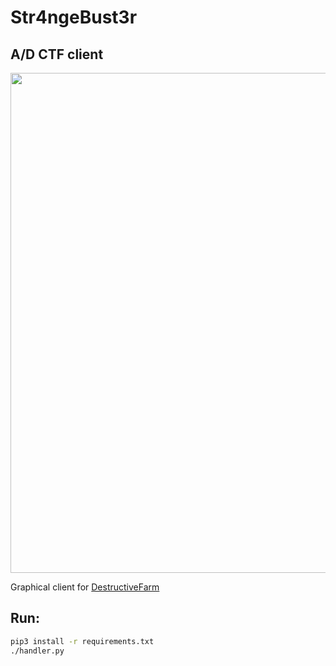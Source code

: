 # Str4ngeBust3r
## A/D CTF client

<img src="../client/docs/screen.png" width="800">

Graphical client for [DestructiveFarm](https://github.com/Str4ngeb0yz/DestructiveFarm)

## Run:
```bash
pip3 install -r requirements.txt
./handler.py
```
